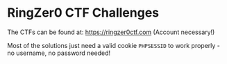 # RingZer0 CTF Challenges
The CTFs can be found at: https://ringzer0ctf.com (Account necessary!)

Most of the solutions just need a valid cookie `PHPSESSID` to work properly - no username, no password needed!
